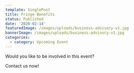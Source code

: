 ```yaml
---
template: SinglePost
title: Fringe Benefits
status: Published
date: '2020-02-14'
featuredImage: /images/uploads/business-advisory-v1.jpg
bannerImage: /images/uploads/business-advisory-v1.jpg
categories:
  - category: Upcoming Event
---
```


Would you like to be involved in this event?

Contact us now!
